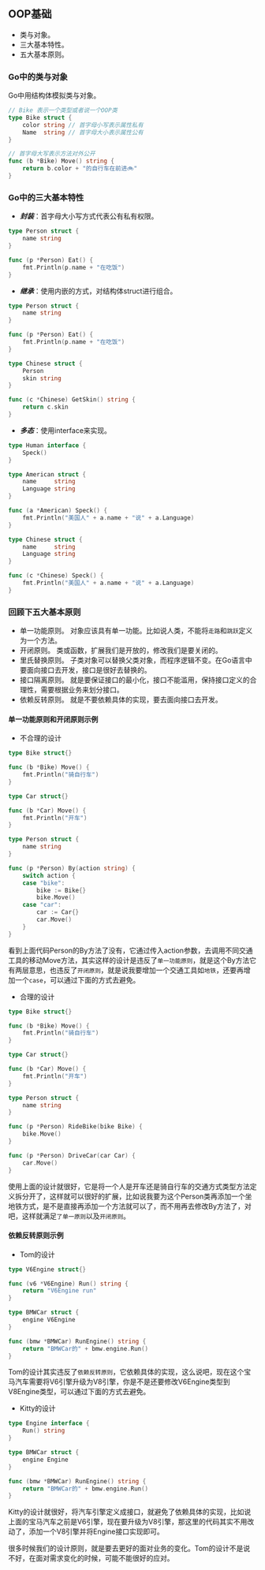 ## OOP基础

- 类与对象。
- 三大基本特性。
- 五大基本原则。

### Go中的类与对象

Go中用结构体模拟类与对象。

```go
// Bike 表示一个类型或者说一个OOP类
type Bike struct {
	color string // 首字母小写表示属性私有
	Name  string // 首字母大小表示属性公有
}

// 首字母大写表示方法对外公开
func (b *Bike) Move() string {
	return b.color + "的自行车在前进🚲"
}
```

### Go中的三大基本特性

- **_封装_**：首字母大小写方式代表公有私有权限。
```go
type Person struct {
	name string
}

func (p *Person) Eat() {
	fmt.Println(p.name + "在吃饭")
}
```
- **_继承_**：使用内嵌的方式，对结构体struct进行组合。
```go
type Person struct {
	name string
}

func (p *Person) Eat() {
	fmt.Println(p.name + "在吃饭")
}

type Chinese struct {
	Person
	skin string
}

func (c *Chinese) GetSkin() string {
	return c.skin
}
```
- **_多态_**：使用interface来实现。
```go
type Human interface {
	Speck()
}

type American struct {
	name     string
	Language string
}

func (a *American) Speck() {
	fmt.Println("美国人" + a.name + "说" + a.Language)
}

type Chinese struct {
	name     string
	Language string
}

func (c *Chinese) Speck() {
	fmt.Println("美国人" + a.name + "说" + a.Language)
}
```

### 回顾下五大基本原则

- 单一功能原则。
对象应该具有单一功能。比如说人类，不能将`走路`和`跳跃`定义为一个方法。
- 开闭原则。
类或函数，扩展我们是开放的，修改我们是要关闭的。
- 里氏替换原则。
子类对象可以替换父类对象，而程序逻辑不变。在Go语言中要面向接口去开发，接口是很好去替换的。
- 接口隔离原则。
就是要保证接口的最小化，接口不能滥用，保持接口定义的合理性，需要根据业务来划分接口。
- 依赖反转原则。
就是不要依赖具体的实现，要去面向接口去开发。

#### 单一功能原则和开闭原则示例

- 不合理的设计
```go
type Bike struct{}

func (b *Bike) Move() {
	fmt.Println("骑自行车")
}

type Car struct{}

func (b *Car) Move() {
	fmt.Println("开车")
}

type Person struct {
	name string
}

func (p *Person) By(action string) {
	switch action {
	case "bike":
		bike := Bike{}
		bike.Move()
	case "car":
		car := Car{}
		car.Move()
	}
}
```
看到上面代码Person的By方法了没有，它通过传入action参数，去调用不同交通工具的移动Move方法，其实这样的设计是违反了`单一功能原则`，就是这个By方法它有两层意思，也违反了`开闭原则`，就是说我要增加一个交通工具如`地铁`，还要再增加一个`case`，可以通过下面的方式去避免。
- 合理的设计
```go
type Bike struct{}

func (b *Bike) Move() {
	fmt.Println("骑自行车")
}

type Car struct{}

func (b *Car) Move() {
	fmt.Println("开车")
}

type Person struct {
	name string
}

func (p *Person) RideBike(bike Bike) {
	bike.Move()
}

func (p *Person) DriveCar(car Car) {
	car.Move()
}
```
使用上面的设计就很好，它是将一个人是开车还是骑自行车的交通方式类型方法定义拆分开了，这样就可以很好的扩展，比如说我要为这个Person类再添加一个坐地铁方式，是不是直接再添加一个方法就可以了，而不用再去修改By方法了，对吧，这样就满足`了单一原则`以及`开闭原则`。

#### 依赖反转原则示例

- Tom的设计
```go
type V6Engine struct{}

func (v6 *V6Engine) Run() string {
	return "V6Engine run"
}

type BMWCar struct {
	engine V6Engine
}

func (bmw *BMWCar) RunEngine() string {
	return "BMWCar的" + bmw.engine.Run()
}
```

Tom的设计其实违反了`依赖反转原则`，它依赖具体的实现，这么说吧，现在这个宝马汽车需要将V6引擎升级为V8引擎，你是不是还要修改V6Engine类型到V8Engine类型，可以通过下面的方式去避免。

- Kitty的设计
```go
type Engine interface {
	Run() string
}

type BMWCar struct {
	engine Engine
}

func (bmw *BMWCar) RunEngine() string {
	return "BMWCar的" + bmw.engine.Run()
}
```

Kitty的设计就很好，将汽车引擎定义成接口，就避免了依赖具体的实现，比如说上面的宝马汽车之前是V6引擎，现在要升级为V8引擎，那这里的代码其实不用改动了，添加一个V8引擎并将Engine接口实现即可。

很多时候我们的设计原则，就是要去更好的面对业务的变化。Tom的设计不是说不好，在面对需求变化的时候，可能不能很好的应对。